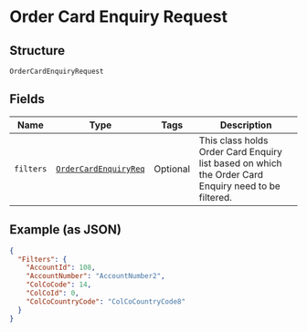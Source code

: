
# Order Card Enquiry Request

## Structure

`OrderCardEnquiryRequest`

## Fields

| Name | Type | Tags | Description |
|  --- | --- | --- | --- |
| `filters` | [`OrderCardEnquiryReq`](../../doc/models/order-card-enquiry-req.md) | Optional | This class holds Order Card Enquiry list based on which the Order Card Enquiry need to be filtered. |

## Example (as JSON)

```json
{
  "Filters": {
    "AccountId": 108,
    "AccountNumber": "AccountNumber2",
    "ColCoCode": 14,
    "ColCoId": 0,
    "ColCoCountryCode": "ColCoCountryCode8"
  }
}
```

